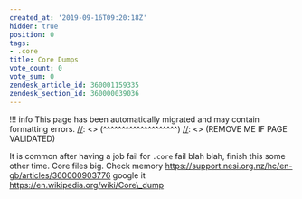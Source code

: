 ```yaml
---
created_at: '2019-09-16T09:20:18Z'
hidden: true
position: 0
tags:
- .core
title: Core Dumps
vote_count: 0
vote_sum: 0
zendesk_article_id: 360001159335
zendesk_section_id: 360000039036
---
```




[//]: <> (REMOVE ME IF PAGE VALIDATED)
[//]: <> (vvvvvvvvvvvvvvvvvvvv)
!!! info
    This page has been automatically migrated and may contain formatting errors.
[//]: <> (^^^^^^^^^^^^^^^^^^^^)
[//]: <> (REMOVE ME IF PAGE VALIDATED)

It is common after having a job fail for `.core` fail blah blah, finish
this some other time. Core files big. Check memory
https://support.nesi.org.nz/hc/en-gb/articles/360000903776 google it
https://en.wikipedia.org/wiki/Core\_dump
